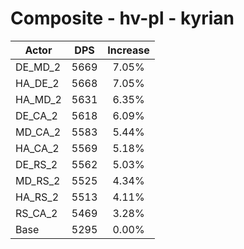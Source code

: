 # Composite - hv-pl - kyrian
| Actor | DPS | Increase |
|---|:---:|:---:|
|DE_MD_2|5669|7.05%|
|HA_DE_2|5668|7.05%|
|HA_MD_2|5631|6.35%|
|DE_CA_2|5618|6.09%|
|MD_CA_2|5583|5.44%|
|HA_CA_2|5569|5.18%|
|DE_RS_2|5562|5.03%|
|MD_RS_2|5525|4.34%|
|HA_RS_2|5513|4.11%|
|RS_CA_2|5469|3.28%|
|Base|5295|0.00%|
